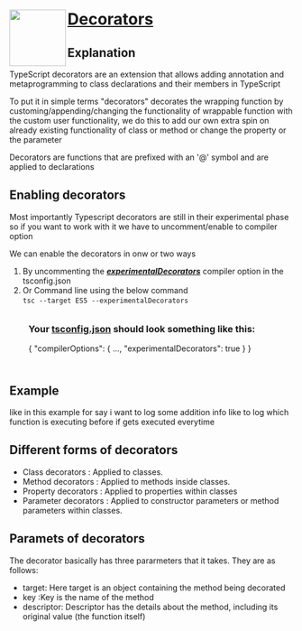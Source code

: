<img src="https://repository-images.githubusercontent.com/657740231/7a6b015e-0013-4f20-990e-01fa1f8e2968" align="left"  width="100" height="100" />
<span><h1 ><a href="https://www.typescriptlang.org/docs/handbook/decorators.html" target=”_blank”>Decorators</a></h1></span>
<div>
<article>
  <h2>Explanation</h2>
  <p>TypeScript decorators are an extension that allows adding annotation and metaprogramming to class declarations and their members in TypeScript</p>
  <p>To put it in simple terms "decorators" decorates the wrapping function by customing/appending/changing the functionality of wrappable function with  the custom user functionality,
we do this to add our own extra spin on already existing functionality of class or method or change the property or the parameter 
</p>
  <p>Decorators are functions that are prefixed with an '@' symbol and are applied to declarations</p> 
</article>

<article>
  <h2>Enabling decorators</h2>
  <p>Most importantly Typescript decorators are still in their experimental phase so if you want to work with it we have to uncomment/enable to compiler option </p>
  <p>We can enable the decorators in onw or two ways</p>
  <ol>
  <li>By uncommenting the <strong><i><u>experimentalDecorators</u></i></strong> compiler option in the tsconfig.json</li>
  <li>
    Or Command line using the below command<br>
    <code>tsc --target ES5 --experimentalDecorators</code>
  </li>
    <div style="padding: 10px;">
    <h3>Your <u>tsconfig.json</u> should look something like this:</h3>
    <p>{
  "compilerOptions": {
      ...,
    "experimentalDecorators": true
  }
}</p>
  </div>
   
</ol>  
</article>
<article>
  
  <h2>Example</h2>
  <p>like in this example for say i want to log some addition info like to log which function is executing before if gets executed everytime</p>
</article>

<article>
  <h2>Different forms of decorators</h2>
  <ul>
    <li>Class decorators : Applied to classes.</li>
    <li>Method decorators : Applied to methods inside classes.</li>
    <li>Property decorators : Applied to properties within classes</li>
    <li>Parameter decorators : Applied to constructor parameters or method parameters within classes.</li>
  </ul>
</article>

<article>
  <h2>Paramets of decorators</h2>
  <p>The decorator basically has three pararmeters that it takes. They are as follows:</p>
  <ul>
    <li>target: Here target is an object containing the method being decorated</li>
    <li>key :Key is the name of the method</li>
    <li>descriptor: Descriptor has the details about the method, including its original value (the function itself)</li>
  </ul>
</article>
</div>
